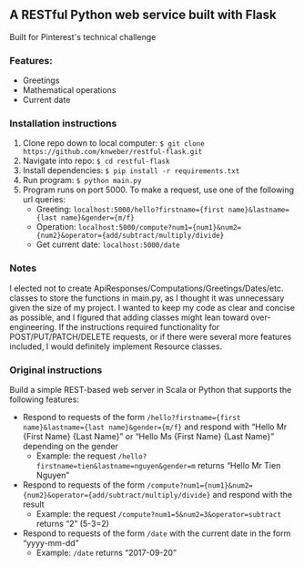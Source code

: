 ## A RESTful Python web service built with Flask
Built for Pinterest's technical challenge

### Features:
  - Greetings
  - Mathematical operations
  - Current date
  
### Installation instructions
  1. Clone repo down to local computer: ```$ git clone https://github.com/knweber/restful-flask.git```
  2. Navigate into repo: ```$ cd restful-flask```
  3. Install dependencies: ```$ pip install -r requirements.txt```
  3. Run program: ```$ python main.py```
  4. Program runs on port 5000. To make a request, use one of the following url queries:
      - Greeting: ```localhost:5000/hello?firstname={first name}&lastname={last name}&gender={m/f}```
      - Operation: ```localhost:5000/compute?num1={num1}&num2={num2}&operator={add/subtract/multiply/divide}```
      - Get current date: ```localhost:5000/date```

### Notes

I elected not to create ApiResponses/Computations/Greetings/Dates/etc. classes to store the functions in main.py, as I thought it was unnecessary given the size of my project. I wanted to keep my code as clear and concise as possible, and I figured that adding classes might lean toward over-engineering. If the instructions required functionality for POST/PUT/PATCH/DELETE requests, or if there were several more features included, I would definitely implement Resource classes.

### Original instructions

Build a simple REST-based web server in Scala or Python that supports the following features:
  - Respond to requests of the form ```/hello?firstname={first name}&lastname={last name}&gender={m/f}``` and respond with “Hello Mr {First Name} {Last Name}” or “Hello Ms {First Name} {Last Name}” depending on the gender
    - Example: the request ```/hello?firstname=tien&lastname=nguyen&gender=m``` returns “Hello Mr Tien Nguyen”
  - Respond to requests of the form ```/compute?num1={num1}&num2={num2}&operator={add/subtract/multiply/divide}``` and respond with the result
    - Example: the request ```/compute?num1=5&num2=3&operator=subtract``` returns “2” (5-3=2)
  - Respond to requests of the form ``/date`` with the current date in the form “yyyy-mm-dd”
    - Example: ``/date`` returns “2017-09-20”
